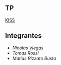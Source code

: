 
## TP
[KISS]: https://docs.google.com/document/d/17WP76Vsi6ZrYlpYT8xOPXzLf42rQgtyKsOdVkyL5Jj0/edit

[KISS]


<!-- Integrantes -->
## Integrantes

* _Nicolas Viegas_
* _Tomas Rossi_
* _Matias Rizzato Busta_


[KISS]: https://docs.google.com/document/d/17WP76Vsi6ZrYlpYT8xOPXzLf42rQgtyKsOdVkyL5Jj0/edit

